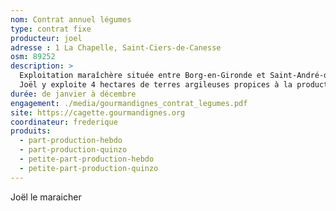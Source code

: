 ```yaml
---
nom: Contrat annuel légumes
type: contrat fixe
producteur: joel
adresse : 1 La Chapelle, Saint-Ciers-de-Canesse
osm: 89252
description: >
  Exploitation maraîchère située entre Borg-en-Gironde et Saint-André-de-Cubzac fournissant exclusivement des amaps.
  Joël y exploite 4 hectares de terres argileuses propices à la production de légumes bio de saison
durée: de janvier à décembre
engagement: ./media/gourmandignes_contrat_legumes.pdf
site: https://cagette.gourmandignes.org
coordinateur: frederique
produits:
  - part-production-hebdo
  - part-production-quinzo
  - petite-part-production-hebdo
  - petite-part-production-quinzo
---
```


Joël le maraicher